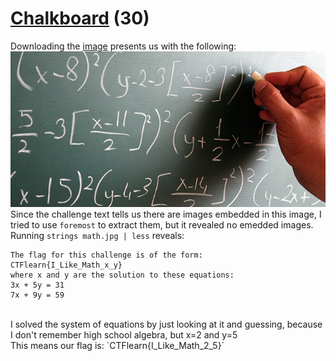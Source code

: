 # [Chalkboard](https://ctflearn.com/challenge/972) (30)
Downloading the [image](https://ctflearn.com/challenge/download/972) presents us with the following: <br />
![Chalkboard](img/math.jpg) <br />
Since the challenge text tells us there are images embedded in this image, I tried to use `foremost` to extract them, but it revealed no emedded images. <br />
Running `strings math.jpg | less` reveals: <br />
```
The flag for this challenge is of the form:
CTFlearn{I_Like_Math_x_y}
where x and y are the solution to these equations:
3x + 5y = 31
7x + 9y = 59
```
<br />
I solved the system of equations by just looking at it and guessing, because I don't remember high school algebra, but x=2 and y=5 <br />
This means our flag is: `CTFlearn{I_Like_Math_2_5}` <br />
